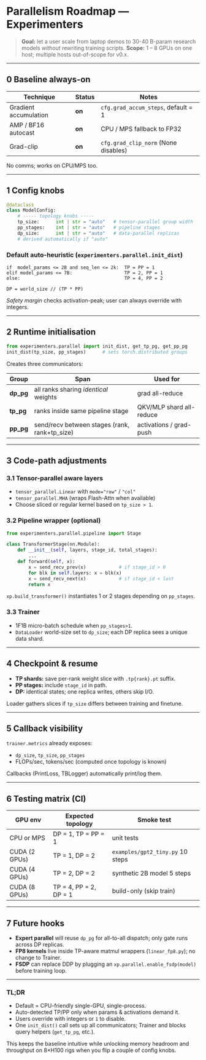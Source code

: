 # Parallelism Roadmap — Experimenters

> **Goal:** let a user scale from laptop demos to 30-40 B-param research models *without* rewriting training scripts.
> **Scope:** 1 – 8 GPUs on one host; multiple hosts out-of-scope for v0.x.

---

## 0  Baseline always-on

| Technique             | Status | Notes                                |
| --------------------- | ------ | ------------------------------------ |
| Gradient accumulation | **on** | `cfg.grad_accum_steps`, default = 1  |
| AMP / BF16 autocast   | **on** | CPU / MPS fallback to FP32           |
| Grad-clip             | **on** | `cfg.grad_clip_norm` (None disables) |

No comms; works on CPU/MPS too.

---

## 1  Config knobs

```python
@dataclass
class ModelConfig:
    # ----- topology knobs -----
    tp_size:      int | str = "auto"   # tensor-parallel group width
    pp_stages:    int | str = "auto"   # pipeline stages
    dp_size:      int | str = "auto"   # data-parallel replicas
    # derived automatically if "auto"
```

### Default auto-heuristic (`experimenters.parallel.init_dist`)

```text
if  model_params <= 2B and seq_len <= 2k:  TP = PP = 1
elif model_params <= 7B:                   TP = 2, PP = 1
else:                                      TP = 4, PP = 2

DP = world_size // (TP * PP)
```

*Safety margin* checks activation-peak; user can always override with integers.

---

## 2  Runtime initialisation

```python
from experimenters.parallel import init_dist, get_tp_pg, get_pp_pg
init_dist(tp_size, pp_stages)      # sets torch.distributed groups
```

Creates three communicators:

| Group      | Span                                           | Used for                 |
| ---------- | ---------------------------------------------- | ------------------------ |
| **dp\_pg** | all ranks sharing *identical* weights          | grad all-reduce          |
| **tp\_pg** | ranks inside same pipeline stage               | QKV/MLP shard all-reduce |
| **pp\_pg** | send/recv between stages (rank, rank+tp\_size) | activations / grad-push  |

---

## 3  Code-path adjustments

### 3.1 Tensor-parallel aware layers

* `tensor_parallel.Linear` with `mode="row"` / `"col"`
* `tensor_parallel.MHA` (wraps Flash-Attn when available)
* Choose sliced or regular kernel based on `tp_size > 1`.

### 3.2 Pipeline wrapper (optional)

```python
from experimenters.parallel.pipeline import Stage

class TransformerStage(nn.Module):
    def __init__(self, layers, stage_id, total_stages):
        ...
    def forward(self, x):
        x = send_recv_prev(x)            # if stage_id > 0
        for blk in self.layers: x = blk(x)
        x = send_recv_next(x)            # if stage_id < last
        return x
```

`xp.build_transformer()` instantiates 1 or 2 stages depending on `pp_stages`.

### 3.3 Trainer

* 1F1B micro-batch schedule when `pp_stages>1`.
* `DataLoader` world-size set to `dp_size`; each DP replica sees a unique data shard.

---

## 4  Checkpoint & resume

* **TP shards:** save per-rank weight slice with `.tp{rank}.pt` suffix.
* **PP stages:** include `stage_id` in path.
* **DP:** identical states; one replica writes, others skip I/O.

Loader gathers slices if `tp_size` differs between training and finetune.

---

## 5  Callback visibility

`trainer.metrics` already exposes:

* `dp_size`, `tp_size`, `pp_stages`
* FLOPs/sec, tokens/sec (computed once topology is known)

Callbacks (PrintLoss, TBLogger) automatically print/log them.

---

## 6  Testing matrix (CI)

| GPU env       | Expected topology      | Smoke test                       |
| ------------- | ---------------------- | -------------------------------- |
| CPU or MPS    | DP = 1, TP = PP = 1    | unit tests                       |
| CUDA (2 GPUs) | TP = 1, DP = 2         | `examples/gpt2_tiny.py` 10 steps |
| CUDA (4 GPUs) | TP = 2, DP = 2         | synthetic 2B model 5 steps       |
| CUDA (8 GPUs) | TP = 4, PP = 2, DP = 1 | build-only (skip train)          |

---

## 7  Future hooks

* **Expert parallel** will reuse `dp_pg` for all-to-all dispatch; only gate runs across DP replicas.
* **FP8 kernels** live inside TP-aware matmul wrappers (`linear_fp8.py`); no change to Trainer.
* **FSDP** can replace DDP by plugging an `xp.parallel.enable_fsdp(model)` before training loop.

---

### TL;DR

* Default = CPU-friendly single-GPU, single-process.
* Auto-detected TP/PP only when params & activations demand it.
* Users override with integers or `1` to disable.
* One `init_dist()` call sets up all communicators; Trainer and blocks query helpers (`get_tp_pg`, etc.).

This keeps the baseline intuitive while unlocking memory headroom and throughput on 8×H100 rigs when you flip a couple of config knobs.
